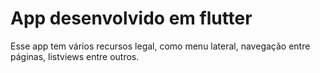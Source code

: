 # App desenvolvido em flutter 

Esse app tem vários recursos legal, como menu lateral, navegação entre páginas, listviews entre outros.
